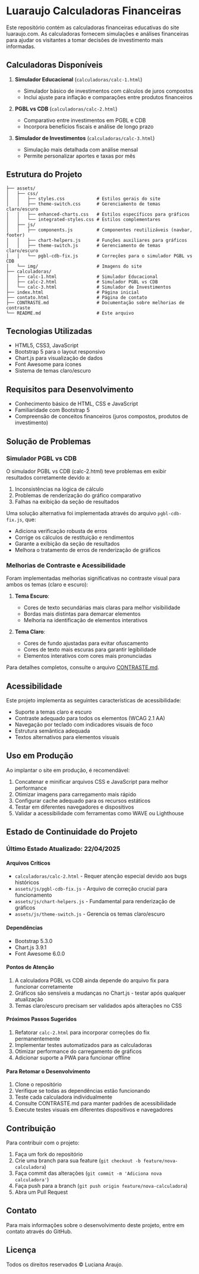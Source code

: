 # Luaraujo Calculadoras Financeiras

Este repositório contém as calculadoras financeiras educativas do site luaraujo.com. As calculadoras fornecem simulações e análises financeiras para ajudar os visitantes a tomar decisões de investimento mais informadas.

## Calculadoras Disponíveis

1. **Simulador Educacional** (`calculadoras/calc-1.html`)
   - Simulador básico de investimentos com cálculos de juros compostos
   - Inclui ajuste para inflação e comparações entre produtos financeiros

2. **PGBL vs CDB** (`calculadoras/calc-2.html`)
   - Comparativo entre investimentos em PGBL e CDB
   - Incorpora benefícios fiscais e análise de longo prazo

3. **Simulador de Investimentos** (`calculadoras/calc-3.html`)
   - Simulação mais detalhada com análise mensal
   - Permite personalizar aportes e taxas por mês

## Estrutura do Projeto

```
├── assets/
│   ├── css/
│   │   ├── styles.css            # Estilos gerais do site
│   │   ├── theme-switch.css      # Gerenciamento de temas claro/escuro
│   │   ├── enhanced-charts.css   # Estilos específicos para gráficos
│   │   └── integrated-styles.css # Estilos complementares
│   ├── js/
│   │   ├── components.js         # Componentes reutilizáveis (navbar, footer)
│   │   ├── chart-helpers.js      # Funções auxiliares para gráficos
│   │   ├── theme-switch.js       # Gerenciamento de temas claro/escuro
│   │   └── pgbl-cdb-fix.js       # Correções para o simulador PGBL vs CDB
│   └── img/                      # Imagens do site
├── calculadoras/
│   ├── calc-1.html               # Simulador Educacional
│   ├── calc-2.html               # Simulador PGBL vs CDB
│   └── calc-3.html               # Simulador de Investimentos
├── index.html                    # Página inicial
├── contato.html                  # Página de contato
├── CONTRASTE.md                  # Documentação sobre melhorias de contraste
└── README.md                     # Este arquivo
```

## Tecnologias Utilizadas

- HTML5, CSS3, JavaScript
- Bootstrap 5 para o layout responsivo
- Chart.js para visualização de dados
- Font Awesome para ícones
- Sistema de temas claro/escuro

## Requisitos para Desenvolvimento

- Conhecimento básico de HTML, CSS e JavaScript
- Familiaridade com Bootstrap 5
- Compreensão de conceitos financeiros (juros compostos, produtos de investimento)

## Solução de Problemas

### Simulador PGBL vs CDB

O simulador PGBL vs CDB (calc-2.html) teve problemas em exibir resultados corretamente devido a:

1. Inconsistências na lógica de cálculo 
2. Problemas de renderização do gráfico comparativo
3. Falhas na exibição da seção de resultados

Uma solução alternativa foi implementada através do arquivo `pgbl-cdb-fix.js`, que:

- Adiciona verificação robusta de erros
- Corrige os cálculos de restituição e rendimentos
- Garante a exibição da seção de resultados
- Melhora o tratamento de erros de renderização de gráficos

### Melhorias de Contraste e Acessibilidade

Foram implementadas melhorias significativas no contraste visual para ambos os temas (claro e escuro):

1. **Tema Escuro**:
   - Cores de texto secundárias mais claras para melhor visibilidade
   - Bordas mais distintas para demarcar elementos
   - Melhoria na identificação de elementos interativos

2. **Tema Claro**:
   - Cores de fundo ajustadas para evitar ofuscamento
   - Cores de texto mais escuras para garantir legibilidade
   - Elementos interativos com cores mais pronunciadas

Para detalhes completos, consulte o arquivo [CONTRASTE.md](./CONTRASTE.md).

## Acessibilidade

Este projeto implementa as seguintes características de acessibilidade:

- Suporte a temas claro e escuro
- Contraste adequado para todos os elementos (WCAG 2.1 AA)
- Navegação por teclado com indicadores visuais de foco
- Estrutura semântica adequada
- Textos alternativos para elementos visuais

## Uso em Produção

Ao implantar o site em produção, é recomendável:

1. Concatenar e minificar arquivos CSS e JavaScript para melhor performance
2. Otimizar imagens para carregamento mais rápido  
3. Configurar cache adequado para os recursos estáticos
4. Testar em diferentes navegadores e dispositivos
5. Validar a acessibilidade com ferramentas como WAVE ou Lighthouse

## Estado de Continuidade do Projeto

### Último Estado Atualizado: 22/04/2025

#### Arquivos Críticos
- `calculadoras/calc-2.html` - Requer atenção especial devido aos bugs históricos
- `assets/js/pgbl-cdb-fix.js` - Arquivo de correção crucial para funcionamento
- `assets/js/chart-helpers.js` - Fundamental para renderização de gráficos
- `assets/js/theme-switch.js` - Gerencia os temas claro/escuro

#### Dependências
- Bootstrap 5.3.0
- Chart.js 3.9.1
- Font Awesome 6.0.0

#### Pontos de Atenção
1. A calculadora PGBL vs CDB ainda depende do arquivo fix para funcionar corretamente
2. Gráficos são sensíveis a mudanças no Chart.js - testar após qualquer atualização
3. Temas claro/escuro precisam ser validados após alterações no CSS

#### Próximos Passos Sugeridos
1. Refatorar `calc-2.html` para incorporar correções do fix permanentemente
2. Implementar testes automatizados para as calculadoras
3. Otimizar performance do carregamento de gráficos
4. Adicionar suporte a PWA para funcionar offline

#### Para Retomar o Desenvolvimento
1. Clone o repositório
2. Verifique se todas as dependências estão funcionando
3. Teste cada calculadora individualmente
4. Consulte CONTRASTE.md para manter padrões de acessibilidade
5. Execute testes visuais em diferentes dispositivos e navegadores

## Contribuição

Para contribuir com o projeto:

1. Faça um fork do repositório
2. Crie uma branch para sua feature (`git checkout -b feature/nova-calculadora`)
3. Faça commit das alterações (`git commit -m 'Adiciona nova calculadora'`)
4. Faça push para a branch (`git push origin feature/nova-calculadora`)
5. Abra um Pull Request

## Contato

Para mais informações sobre o desenvolvimento deste projeto, entre em contato através do GitHub.

## Licença

Todos os direitos reservados © Luciana Araujo.
